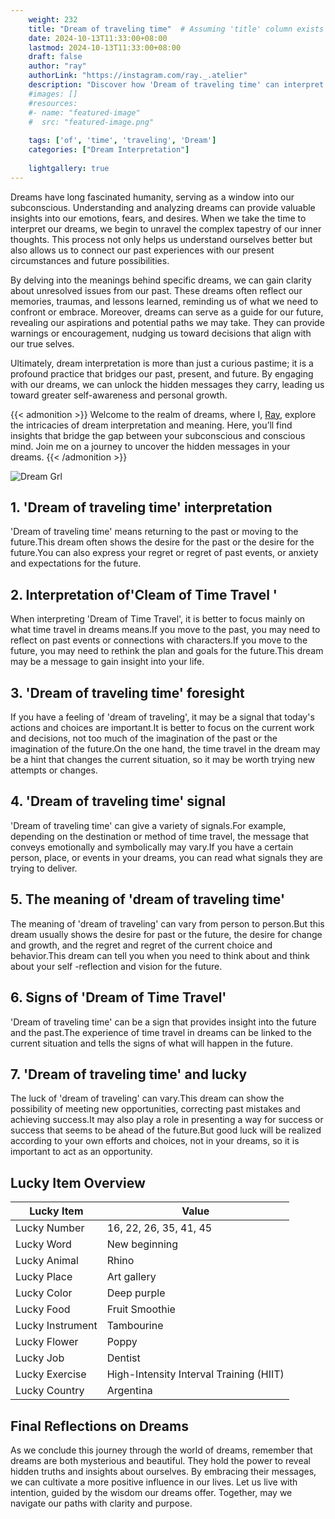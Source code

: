 ```yaml
---
    weight: 232
    title: "Dream of traveling time"  # Assuming 'title' column exists
    date: 2024-10-13T11:33:00+08:00
    lastmod: 2024-10-13T11:33:00+08:00
    draft: false
    author: "ray"
    authorLink: "https://instagram.com/ray._.atelier"
    description: "Discover how 'Dream of traveling time' can interpret your future and uncover its significant meanings in your life."
    #images: []
    #resources:
    #- name: "featured-image"
    #  src: "featured-image.png"
    
    tags: ['of', 'time', 'traveling', 'Dream']
    categories: ["Dream Interpretation"]
    
    lightgallery: true
---
```

    
Dreams have long fascinated humanity, serving as a window into our subconscious. Understanding and analyzing dreams can provide valuable insights into our emotions, fears, and desires. When we take the time to interpret our dreams, we begin to unravel the complex tapestry of our inner thoughts. This process not only helps us understand ourselves better but also allows us to connect our past experiences with our present circumstances and future possibilities.

By delving into the meanings behind specific dreams, we can gain clarity about unresolved issues from our past. These dreams often reflect our memories, traumas, and lessons learned, reminding us of what we need to confront or embrace. Moreover, dreams can serve as a guide for our future, revealing our aspirations and potential paths we may take. They can provide warnings or encouragement, nudging us toward decisions that align with our true selves.

Ultimately, dream interpretation is more than just a curious pastime; it is a profound practice that bridges our past, present, and future. By engaging with our dreams, we can unlock the hidden messages they carry, leading us toward greater self-awareness and personal growth.

{{< admonition >}}
Welcome to the realm of dreams, where I, [Ray](https://instagram.com/ray._.atelier), explore the intricacies of dream interpretation and meaning. Here, you’ll find insights that bridge the gap between your subconscious and conscious mind. Join me on a journey to uncover the hidden messages in your dreams.
{{< /admonition >}}

![Dream Grl](https://cdn.pixabay.com/photo/2017/11/02/03/35/gothic-2910057_1280.jpg "Dream Grl")

## 1. 'Dream of traveling time' interpretation
'Dream of traveling time' means returning to the past or moving to the future.This dream often shows the desire for the past or the desire for the future.You can also express your regret or regret of past events, or anxiety and expectations for the future.

## 2. Interpretation of'Cleam of Time Travel '
When interpreting 'Dream of Time Travel', it is better to focus mainly on what time travel in dreams means.If you move to the past, you may need to reflect on past events or connections with characters.If you move to the future, you may need to rethink the plan and goals for the future.This dream may be a message to gain insight into your life.

## 3. 'Dream of traveling time' foresight
If you have a feeling of 'dream of traveling', it may be a signal that today's actions and choices are important.It is better to focus on the current work and decisions, not too much of the imagination of the past or the imagination of the future.On the one hand, the time travel in the dream may be a hint that changes the current situation, so it may be worth trying new attempts or changes.

## 4. 'Dream of traveling time' signal
'Dream of traveling time' can give a variety of signals.For example, depending on the destination or method of time travel, the message that conveys emotionally and symbolically may vary.If you have a certain person, place, or events in your dreams, you can read what signals they are trying to deliver.

## 5. The meaning of 'dream of traveling time'
The meaning of 'dream of traveling' can vary from person to person.But this dream usually shows the desire for past or the future, the desire for change and growth, and the regret and regret of the current choice and behavior.This dream can tell you when you need to think about and think about your self -reflection and vision for the future.

## 6. Signs of 'Dream of Time Travel'
'Dream of traveling time' can be a sign that provides insight into the future and the past.The experience of time travel in dreams can be linked to the current situation and tells the signs of what will happen in the future.

## 7. 'Dream of traveling time' and lucky
The luck of 'dream of traveling' can vary.This dream can show the possibility of meeting new opportunities, correcting past mistakes and achieving success.It may also play a role in presenting a way for success or success that seems to be ahead of the future.But good luck will be realized according to your own efforts and choices, not in your dreams, so it is important to act as an opportunity.

## Lucky Item Overview
| Lucky Item          | Value              |
|---------------|--------------------|
| Lucky Number        | 16, 22, 26, 35, 41, 45  |
| Lucky Word          | New beginning |
| Lucky Animal        | Rhino |
| Lucky Place         | Art gallery     |
| Lucky Color         | Deep purple     |
| Lucky Food          | Fruit Smoothie      |
| Lucky Instrument    | Tambourine |
| Lucky Flower        | Poppy    |
| Lucky Job           | Dentist       |
| Lucky Exercise      | High-Intensity Interval Training (HIIT)  |
| Lucky Country       | Argentina    |


##  Final Reflections on Dreams

As we conclude this journey through the world of dreams, remember that dreams are both mysterious and beautiful. They hold the power to reveal hidden truths and insights about ourselves. By embracing their messages, we can cultivate a more positive influence in our lives. Let us live with intention, guided by the wisdom our dreams offer. Together, may we navigate our paths with clarity and purpose.
